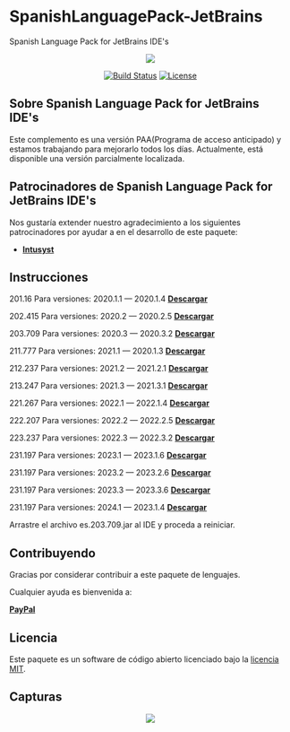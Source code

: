 # SpanishLanguagePack-JetBrains
Spanish Language Pack for JetBrains IDE's

<p align="center"><img src="https://github.com/macastro/SpanishLanguagePack-JetBrains/blob/master/es.201.16/META-INF/pluginIcon.svg"></p>

<p align="center">
<a href="https://travis-ci.org/laravel/framework"><img src="https://travis-ci.org/laravel/framework.svg" alt="Build Status"></a>
<a href="https://packagist.org/packages/laravel/framework"><img src="https://poser.pugx.org/laravel/framework/license.svg" alt="License"></a>
</p>

## Sobre Spanish Language Pack for JetBrains IDE's

Este complemento es una versión PAA(Programa de acceso anticipado) y estamos trabajando para mejorarlo todos los días. Actualmente, está disponible una versión parcialmente localizada.

## Patrocinadores de Spanish Language Pack for JetBrains IDE's

Nos gustaría extender nuestro agradecimiento a los siguientes patrocinadores por ayudar a en el desarrollo de este paquete:

- **[Intusyst](https://intusyst.com)**

## Instrucciones

201.16	Para versiones:	2020.1.1 — 2020.1.4	**[Descargar](https://github.com/macastro/SpanishLanguagePack-JetBrains/raw/master/Build/es.201.16.jar)**

202.415	Para versiones:	2020.2 — 2020.2.5	**[Descargar](https://github.com/macastro/SpanishLanguagePack-JetBrains/raw/master/Build/es.202.415.jar)**

203.709	Para versiones:	2020.3 — 2020.3.2	**[Descargar](https://github.com/macastro/SpanishLanguagePack-JetBrains/raw/master/Build/es.203.709.jar)**

211.777	Para versiones:	2021.1 — 2020.1.3	**[Descargar](https://github.com/macastro/SpanishLanguagePack-JetBrains/raw/master/Build/es.211.777.jar)**

212.237	Para versiones:	2021.2 — 2021.2.1	**[Descargar](https://github.com/macastro/SpanishLanguagePack-JetBrains/raw/master/Build/es.212.237.jar)**

213.247	Para versiones:	2021.3 — 2021.3.1	**[Descargar](https://github.com/macastro/SpanishLanguagePack-JetBrains/raw/master/Build/es.213.247.jar)**

221.267	Para versiones:	2022.1 — 2022.1.4	**[Descargar](https://github.com/macastro/SpanishLanguagePack-JetBrains/raw/master/Build/es.221.267.jar)**

222.207	Para versiones:	2022.2 — 2022.2.5	**[Descargar](https://github.com/macastro/SpanishLanguagePack-JetBrains/raw/master/Build/es.222.427.jar)**

223.237	Para versiones:	2022.3 — 2022.3.2	**[Descargar](https://github.com/macastro/SpanishLanguagePack-JetBrains/raw/master/Build/es.223.237.jar)**

231.197	Para versiones:	2023.1 — 2023.1.6	**[Descargar](https://github.com/macastro/SpanishLanguagePack-JetBrains/raw/master/Build/es.231.297.jar)**

231.197	Para versiones:	2023.2 — 2023.2.6	**[Descargar](https://github.com/macastro/SpanishLanguagePack-JetBrains/raw/master/Build/es.232.307.jar)**

231.197	Para versiones:	2023.3 — 2023.3.6	**[Descargar](https://github.com/macastro/SpanishLanguagePack-JetBrains/raw/master/Build/es.233.287.jar)**

231.197	Para versiones:	2024.1 — 2023.1.4	**[Descargar](https://github.com/macastro/SpanishLanguagePack-JetBrains/raw/master/Build/es.241.257.jar)**

Arrastre el archivo es.203.709.jar al IDE y proceda a reiniciar.

## Contribuyendo

Gracias por considerar contribuir a este paquete de lenguajes.

Cualquier ayuda es bienvenida a:

**[PayPal](https://www.paypal.com/paypalme/intusist/5)**

## Licencia

Este paquete es un software de código abierto licenciado bajo la [licencia MIT](http://opensource.org/licenses/MIT).

## Capturas

<p align="center"><img src="https://github.com/macastro/SpanishLanguagePack-JetBrains/blob/master/Capturas%20de%20Pantalla/PHPStorm.png"></p>
